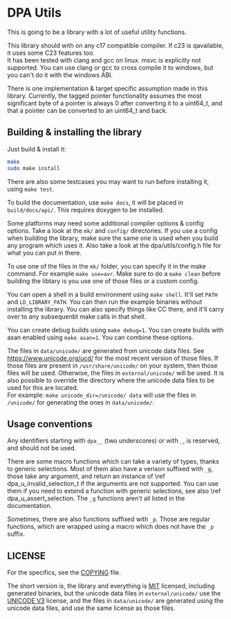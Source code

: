 # DPA Utils

This is going to be a library with a lot of useful utility functions.

This library should with on any c17 compatible compiler. If c23 is qavailable, it uses some C23 features too.  
It has been tested with clang and gcc on linux. msvc is explicitly not supported. You can use clang or gcc to cross
compile it to windows, but you can't do it with the windows ABI.  

There is one implementation & target specific assumption made in this library. Currently, the tagged pointer
functionality assumes the most significant byte of a pointer is always 0 after converting it to a uint64_t,
and that a pointer can be converted to an uint64_t and back.

## Building & installing the library

Just build & install it:

```sh
make
sudo make install
```

There are also some testcases you may want to run before installing it, using `make test`.

To build the documentation, use `make docs`, it will be placed in `build/docs/api/`.
This requires doxygen to be installed.

Some platforms may need some additional compiler options & config options. Take a look at the `mk/` and `config/` directories.
If you use a config when building the library, make sure the same one is used when you build any program which uses it.
Also take a look at the dpa/utils/config.h file for what you can put in there.

To use one of the files in the `mk/` folder, you can specify it in the make command. For example `make use=avr`.
Make sure to do a `make clean` before building the libtary is you use one of those files or a custom config.

You can open a shell in a build environment using `make shell`. It'll set `PATH` and `LD_LIBRARY_PATH`.
You can then run the example binaries without installing the library. You can also specify things like CC there,
and it'll carry over to any subsequenbt make calls in that shell.

You can create debug builds using `make debug=1`. You can create builds with asan enabled using `make asan=1`.
You can combine these options.

The files in `data/unicode/` are generated from unicode data files. See https://www.unicode.org/ucd/ for the
most recent version of those files. If those files are present in `/usr/share/unicode/` on your system,
then those files will be used. Otherwise, the files in `external/unicode/` will be used. It is also possible
to override the directory where the unicode data files to be used for this are located.  
For example: `make unicode_dir=/unicode/ data` will use the files in `/unicode/` for generating the ones in `data/unicode/`.

## Usage conventions

Any identifiers starting with `dpa__` (two underscores) or with `_`, is reserved, and should not be used.

There are some macro functions which can take a variety of types, thanks to generic selections. Most of them
also have a verison suffixed with `_g`, those take any argument, and return an instance of \ref dpa_u_invalid_selection_t
if the arguments are not supported. You can use them if you need to extend a function with generic selections, see also
\ref dpa_u_assert_selection. The `_g` functions aren't all listed in the documentation.

Sometimes, there are also functions suffixed with `_p`. Those are regular functions, which are wrapped using a macro
which does not have the `_p` suffix.

## LICENSE

For the specifics, see the [COPYING](COPYING) file.

The short version is, the library and everything is [MIT](LICENSE.MIT) licensed, including generated binaries,
but the unicode data files in `external/unicode/` use the [UNICODE V3](LICENSE.UNICODE) license,
and the files in `data/unicode/` are generated using the unicode data files, and use the same license as those files.
